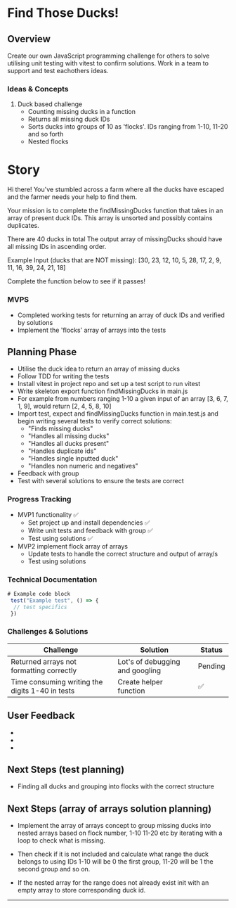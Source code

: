 # Find Those Ducks!

## Overview
Create our own JavaScript programming challenge for others to solve utilising unit testing with vitest to confirm solutions. Work in a team to support and test eachothers ideas. 


### Ideas & Concepts
1. Duck based challenge 
   - Counting missing ducks in a function 
   - Returns all missing duck IDs 
   - Sorts ducks into groups of 10 as 'flocks'. IDs ranging from 1-10, 11-20 and so forth
   - Nested flocks

# Story 
Hi there! You've stumbled across a farm where all the ducks have escaped and the farmer needs your help to find them. 

Your mission is to complete the findMissingDucks function that takes in an array of present duck IDs. This array is unsorted and possibly contains duplicates. 

There are 40 ducks in total
The output array of missingDucks should have all missing IDs in ascending order. 

Example 
Input (ducks that are NOT missing): [30, 23, 12, 10, 5, 28, 17, 2, 9, 11, 16, 39, 24, 21, 18]

Complete the function below to see if it passes! 


### MVPS
- Completed working tests for returning an array of duck IDs and verified by solutions 
- Implement the 'flocks' array of arrays into the tests

## Planning Phase
- Utilise the duck idea to return an array of missing ducks 
- Follow TDD for writing the tests
- Install vitest in project repo and set up a test script to run vitest
- Write skeleton export function findMissingDucks in main.js 
- For example from numbers ranging 1-10 a given input of an array [3, 6, 7, 1, 9], would return [2, 4, 5, 8, 10]
- Import test, expect and findMissingDucks function in main.test.js and begin writing several tests to verify correct solutions:
  - "Finds missing ducks"
  - "Handles all missing ducks"
  - "Handles all ducks present"
  - "Handles duplicate ids"
  - "Handles single inputted duck"
  - "Handles non numeric and negatives"
- Feedback with group 
- Test with several solutions to ensure the tests are correct

### Progress Tracking
- MVP1 functionality ✅
  - Set project up and install dependencies ✅
  - Write unit tests and feedback with group ✅
  - Test using solutions ✅
- MVP2 implement flock array of arrays
  - Update tests to handle the correct structure and output of array/s
  - Test using solutions

### Technical Documentation
```javascript
# Example code block
 test("Example test", () => {
  // test specifics 
 })
```

### Challenges & Solutions
| Challenge | Solution | Status |
|-----------|----------|---------|
| Returned arrays not formatting correctly | Lot's of debugging and googling| Pending
Time consuming writing the digits 1-40 in tests | Create helper function | ✅


## User Feedback

-
-
-


## Next Steps (test planning)
- Finding all ducks and grouping into flocks with the correct structure

## Next Steps (array of arrays solution planning)
- Implement the array of arrays concept to group missing ducks into nested arrays based on flock number, 1-10 11-20 etc by iterating with a loop to check what is missing.

- Then check if it is not included and calculate what range the duck belongs to using IDs 1-10 will be 0 the first group, 11-20 will be 1 the second group and so on. 

- If the nested array for the range does not already exist init with an empty array to store corresponding duck id. 

---